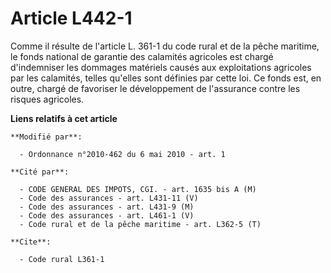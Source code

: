# Article L442-1

Comme il résulte de l'article L. 361-1 du code rural et de la pêche maritime, le fonds national de garantie des calamités
agricoles est chargé d'indemniser les dommages matériels causés aux exploitations agricoles par les calamités, telles
qu'elles sont définies par cette loi. Ce fonds est, en outre, chargé de favoriser le développement de l'assurance contre les
risques agricoles.

**Liens relatifs à cet article**

	**Modifié par**:

	  - Ordonnance n°2010-462 du 6 mai 2010 - art. 1

	**Cité par**:

	  - CODE GENERAL DES IMPOTS, CGI. - art. 1635 bis A (M)
	  - Code des assurances - art. L431-11 (V)
	  - Code des assurances - art. L431-9 (M)
	  - Code des assurances - art. L461-1 (V)
	  - Code rural et de la pêche maritime - art. L362-5 (T)

	**Cite**:

	  - Code rural L361-1
